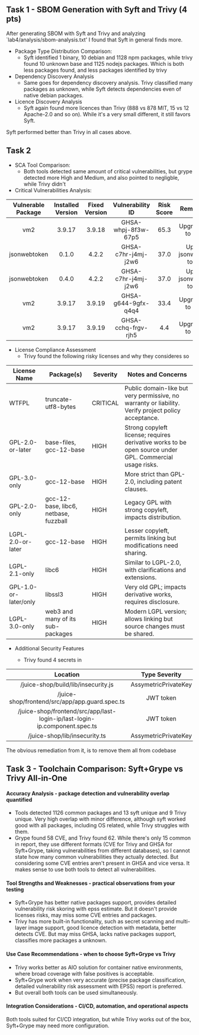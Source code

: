 ## Task 1 - SBOM Generation with Syft and Trivy (4 pts)
After generating SBOM with Syft and Trivy and analyzing `lab4/analysis/sbom-analysis.txt' I found that Syft in general finds more.
* Package Type Distribution Comparison:
  * Syft identified 1 binary, 10 debian and 1128 npm packages, while trivy found 10 unknown base and 1125 nodejs packages. Which is both less packages found, and less packages identified by trivy
* Dependency Discovery Analysis
  * Same goes for dependency discovery analysis. Trivy classified many packages as unknown, while Syft detects dependencies even of native debian packages.
* Licence Discovery Analysis
  * Syft again found more licences than Trivy (888 vs 878 MIT, 15 vs 12 Apache-2.0 and so on). While it's a very small different, it still favors Syft.

Syft performed better than Trivy in all cases above.

## Task 2 
* SCA Tool Comparison:
  * Both tools detected same amount of critical vulnerabilities, but grype detected more High and Medium, and also pointed to negligble, while Trivy didn't
* Critical Vulnerabilities Analysis:

| Vulnerable Package | Installed Version | Fixed Version | Vulnerability ID | Risk Score | Remediation |
|:---:|:---:|:---:|:---:|:---:|:---:|
| vm2 | 3.9.17 | 3.9.18 | GHSA-whpj-8f3w-67p5 | 65.3 | Upgrade vm2 to 3.9.18 |
| jsonwebtoken | 0.1.0 | 4.2.2 | GHSA-c7hr-j4mj-j2w6 | 37.0 | Upgrade jsonwebtoken to 4.2.2 |
| jsonwebtoken | 0.4.0 | 4.2.2 | GHSA-c7hr-j4mj-j2w6 | 37.0 | Upgrade jsonwebtoken to 4.2.2 |
| vm2 | 3.9.17 | 3.9.19 | GHSA-g644-9gfx-q4q4 | 33.4 | Upgrade vm2 to 3.9.19 |
| vm2 | 3.9.17 | 3.9.19 | GHSA-cchq-frgv-rjh5 | 4.4 | Upgrade vm2 to 3.9.19 |

* License Compliance Assessment
  * Trivy found the following risky licenses and why they consideres so 

| License Name | Package(s) | Severity | Notes and Concerns |
|---|---|---|---|
| WTFPL | truncate-utf8-bytes | CRITICAL | Public domain-like but very permissive, no warranty or liability. Verify project policy acceptance. |
| GPL-2.0-or-later | base-files, gcc-12-base | HIGH | Strong copyleft license; requires derivative works to be open source under GPL. Commercial usage risks. |
| GPL-3.0-only | gcc-12-base | HIGH | More strict than GPL-2.0, including patent clauses. |
| GPL-2.0-only | gcc-12-base, libc6, netbase, fuzzball | HIGH | Legacy GPL with strong copyleft, impacts distribution. |
| LGPL-2.0-or-later | gcc-12-base | HIGH | Lesser copyleft, permits linking but modifications need sharing. |
| LGPL-2.1-only | libc6 | HIGH | Similar to LGPL-2.0, with clarifications and extensions. |
| GPL-1.0-or-later/only | libssl3 | HIGH | Very old GPL; impacts derivative works, requires disclosure. |
| LGPL-3.0-only | web3 and many of its sub-packages | HIGH | Modern LGPL version; allows linking but source changes must be shared. |

* Additional Security Features

  * Trivy found 4 secrets in

| Location | Type Severity | Sever |
|:---:|:---:|:---:|
| /juice-shop/build/lib/insecurity.js | AssymetricPrivateKey | HIGH  |
| /juice-shop/frontend/src/app/app.guard.spec.ts | JWT token | MEDIUM  |
| /juice-shop/frontend/src/app/last-login-ip/last-login-ip.component.spec.ts | JWT token | MEDIUM |
| /juice-shop/lib/insecurity.ts | AssymetricPrivateKey | HIGH  |

The obvious remediation from it, is to remove them all from codebase

## Task 3 - Toolchain Comparison: Syft+Grype vs Trivy All-in-One
####  Accuracy Analysis - package detection and vulnerability overlap quantified
  * Tools detected 1126 common packages and 13 syft unique and 9 Trivy unique. Very high overlap with minor difference, although syft worked good with all packages, including OS related, while Trivy struggles with them.
  * Grype found 58 CVE, and Trivy found 62. While there's only 15 common in report, they use different formats (CVE for Trivy and GHSA for Syft+Grype, taking vulnerabilities from different databases), so I cannot state how many common vulnerabilities they actually detected. But considering some CVE entries aren't present in GHSA and vice versa. It makes sense to use both tools to detect all vulnerabilities.

####  Tool Strengths and Weaknesses - practical observations from your testing
  *  Syft+Grype has better native packages support, provides detailed vulnerability risk skoring with epss estimate. But it doesn't provide licenses risks, may miss some CVE entries and packages.
  *  Trivy has more built-in functionality, such as secret scanning and multi-layer image support, good licence detection with metadata, better detects CVE. But may miss GHSA, lacks native packages support, classifies more packages a unknown.

####  Use Case Recommendations - when to choose Syft+Grype vs Trivy
  *  Trivy works better as AIO solution for container native environments, where broad coverage with false positives is acceptable.
  *  Syft+Grype work when very accurate (precise package classification, detailed vulnerability risk assessment with EPSS) report is preferred.
  *  But overall both tools can be used simultaneously.

####  Integration Considerations - CI/CD, automation, and operational aspects
Both tools suited for CI/CD integration, but while Trivy works out of the box, Syft+Grype may need more configuration.
